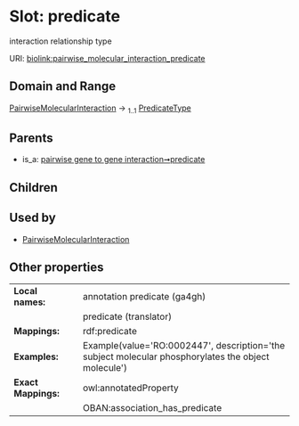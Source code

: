 
# Slot: predicate


interaction relationship type

URI: [biolink:pairwise_molecular_interaction_predicate](https://w3id.org/biolink/pairwise_molecular_interaction_predicate)


## Domain and Range

[PairwiseMolecularInteraction](PairwiseMolecularInteraction.md) &#8594;  <sub>1..1</sub> [PredicateType](types/PredicateType.md)

## Parents

 *  is_a: [pairwise gene to gene interaction➞predicate](pairwise_gene_to_gene_interaction_predicate.md)

## Children


## Used by

 * [PairwiseMolecularInteraction](PairwiseMolecularInteraction.md)

## Other properties

|  |  |  |
| --- | --- | --- |
| **Local names:** | | annotation predicate (ga4gh) |
|  | | predicate (translator) |
| **Mappings:** | | rdf:predicate |
| **Examples:** | | Example(value='RO:0002447', description='the subject molecular phosphorylates the object molecule') |
| **Exact Mappings:** | | owl:annotatedProperty |
|  | | OBAN:association_has_predicate |

